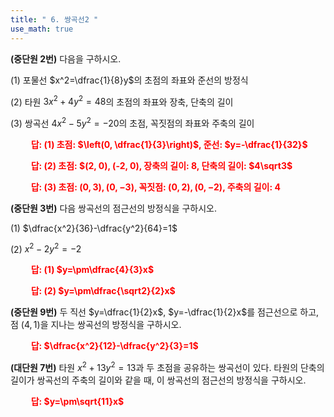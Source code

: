 ```yaml
---
title: " 6. 쌍곡선2 "
use_math: true
---
```


**(중단원 2번)** 다음을 구하시오.

(1) 포물선 $x^2=\dfrac{1}{8}y$의 초점의 좌표와 준선의 방정식

(2) 타원 $3x^2+4y^2=48$의 초점의 좌표와 장축, 단축의 길이

(3) 쌍곡선 $4x^2-5y^2=-20$의 초점, 꼭짓점의 좌표와 주축의 길이

**<span style="color: red;">$\qquad$답: (1) 초점: $\left(0, \dfrac{1}{3}\right)$, 준선: $y=-\dfrac{1}{32}$</span>**

**<span style="color: red;">$\qquad$답: (2) 초점: $(2, 0), (-2, 0), 장축의 길이: $8$, 단축의 길이: $4\sqrt3$</span>**

**<span style="color: red;">$\qquad$답: (3) 초점: $(0, 3), (0, -3)$, 꼭짓점: $(0, 2), (0, -2)$, 주축의 길이: $4$</span>**

**(중단원 3번)** 다음 쌍곡선의 점근선의 방정식을 구하시오.

(1) $\dfrac{x^2}{36}-\dfrac{y^2}{64}=1$

(2) $x^2-2y^2=-2$

**<span style="color: red;">$\qquad$답: (1) $y=\pm\dfrac{4}{3}x$</span>**

**<span style="color: red;">$\qquad$답: (2) $y=\pm\dfrac{\sqrt2}{2}x$</span>**

**(중단원 9번)** 두 직선 $y=\dfrac{1}{2}x$, $y=-\dfrac{1}{2}x$를 점근선으로 하고, 점 $(4, 1)$을 지나는 쌍곡선의 방정식을 구하시오.

**<span style="color: red;">$\qquad$답: $\dfrac{x^2}{12}-\dfrac{y^2}{3}=1$</span>**

**(대단원 7번)** 타원 $x^2+13y^2=13$과 두 초점을 공유하는 쌍곡선이 있다. 타원의 단축의 길이가 쌍곡선의 주축의 길이와 같을 때, 이 쌍곡선의 점근선의 방정식을 구하시오.

**<span style="color: red;">$\qquad$답: $y=\pm\sqrt{11}x$</span>**

